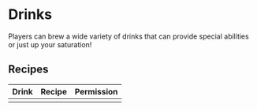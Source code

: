 # Drinks
Players can brew a wide variety of drinks that can provide special abilities or just up your saturation!

## Recipes

| Drink | Recipe | Permission |
|-------|--------|------------|
|       |        |            |

